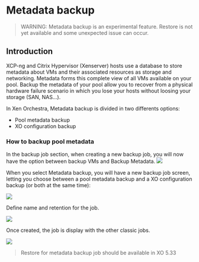 # Metadata backup

> WARNING: Metadata backup is an experimental feature. Restore is not yet available and some unexpected issue can occur.

## Introduction

XCP-ng and Citrix Hypervisor (Xenserver) hosts use a database to store metadata about VMs and their associated resources as storage and networking. Metadata forms this complete view of all VMs available on your pool. Backup the metadata of your pool allow you to recover from a physical hardware failure scenario in which you lose your hosts without loosing your storage (SAN, NAS...).

In Xen Orchestra, Metadata backup is divided in two differents options:

* Pool metadata backup
* XO configuration backup

### How to backup pool metadata

In the backup job section, when creating a new backup job, you will now have the option between backup VMs and Backup Metadata.
![](https://user-images.githubusercontent.com/21563339/53413921-bd636f00-39cd-11e9-8a3c-d4f893135fa4.png)

When you select Metadata backup, you will have a new backup job screen, letting you choose between a pool metadata backup and a XO configuration backup (or both at the same time):

![](https://user-images.githubusercontent.com/21563339/52416838-d2de2b00-2aea-11e9-8da0-340fcb2767db.png)

Define name and retention for the job.

![](https://user-images.githubusercontent.com/21563339/52471527-65390a00-2b91-11e9-8019-600a4d9eeafb.png)

Once created, the job is display with the other classic jobs.

![](https://user-images.githubusercontent.com/21563339/52416802-c0fc8800-2aea-11e9-8ef0-b0c1bd0e48b8.png)

> Restore for metadata backup job should be available in XO 5.33
